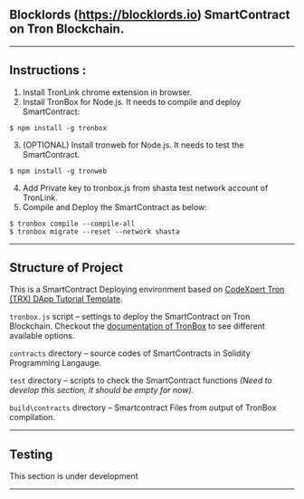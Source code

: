 ## Blocklords (https://blocklords.io) SmartContract on Tron Blockchain.

------------------------

## Instructions :

1. Install TronLink chrome extension in browser.
2. Install TronBox for Node.js. It needs to compile and deploy SmartContract:
```
$ npm install -g tronbox
```
3. (OPTIONAL) Install tronweb for Node.js. It needs to test the SmartContract.
```
$ npm install -g tronweb
```
4. Add Private key to tronbox.js from shasta test network account of TronLink.
5. Compile and Deploy the SmartContract as below:
```
$ tronbox compile --compile-all
$ tronbox migrate --reset --network shasta
```

--------------------------

## Structure of Project

This is a SmartContract Deploying environment based on [CodeXpert Tron (TRX) DApp Tutorial Template](https://github.com/ThisIsCodeXpert/CodeXpert-Tron-DApp-Template).

`tronbox.js` script – settings to deploy the SmartContract on Tron Blockchain. Checkout the [documentation of TronBox](https://developers.tron.network/docs/tron-box-user-guide#section-basic-commands) to see different available options.

`contracts` directory – source codes of SmartContracts in Solidity Programming Langauge.

`test` directory – scripts to check the SmartContract functions *(Need to develop this section, it should be empty for now).*

`build\contracts` directory – Smartcontract Files from output of TronBox compilation.


------------------------

## Testing

This section is under development

------------------------
